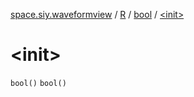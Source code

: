 [space.siy.waveformview](../../index.md) / [R](../index.md) / [bool](index.md) / [&lt;init&gt;](./-init-.md)

# &lt;init&gt;

`bool()`
`bool()`